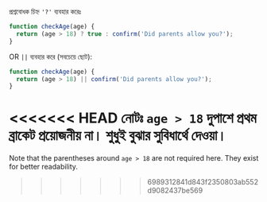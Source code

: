প্রশ্নবোধক চিহ্ন `'?'` ব্যবহার করেঃ

```js
function checkAge(age) {
  return (age > 18) ? true : confirm('Did parents allow you?');
}
```

OR `||` ব্যবহার করে (সবচেয়ে ছোট):

```js
function checkAge(age) {
  return (age > 18) || confirm('Did parents allow you?');
}
```

<<<<<<< HEAD
নোটঃ `age > 18` দুপাশে প্রথম ব্রাকেট প্রয়োজনীয় না। শুধুই বুঝার সুবিধার্থে দেওয়া।
=======
Note that the parentheses around `age > 18` are not required here. They exist for better readability.
>>>>>>> 6989312841d843f2350803ab552d9082437be569
